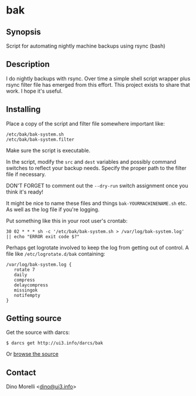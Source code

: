 # bak


## Synopsis

Script for automating nightly machine backups using rsync (bash)


## Description

I do nightly backups with rsync. Over time a simple shell script wrapper plus rsync filter file has emerged from this effort. This project exists to share that work. I hope it's useful.


## Installing

Place a copy of the script and filter file somewhere important like:

    /etc/bak/bak-system.sh
    /etc/bak/bak-system.filter

Make sure the script is executable.

In the script, modify the `src` and `dest` variables and possibly command switches to reflect your backup needs. Specify the proper path to the filter file if necessary.

DON'T FORGET to comment out the `--dry-run` switch assignment once you think it's ready!

It might be nice to name these files and things `bak-YOURMACHINENAME.sh` etc. As well as the log file if you're logging.

Put something like this in your root user's crontab:

    30 02 * * * sh -c '/etc/bak/bak-system.sh > /var/log/bak-system.log' || echo "ERROR exit code $?"

Perhaps get logrotate involved to keep the log from getting out of control. A file like `/etc/logrotate.d/bak` containing:

    /var/log/bak-system.log {
       rotate 7
       daily
       compress
       delaycompress
       missingok
       notifempty
    }


## Getting source

Get the source with darcs:

    $ darcs get http://ui3.info/darcs/bak

Or [browse the source](http://ui3.info/darcs/bak)


## Contact

Dino Morelli <[dino@ui3.info](mailto:dino@ui3.info)>
